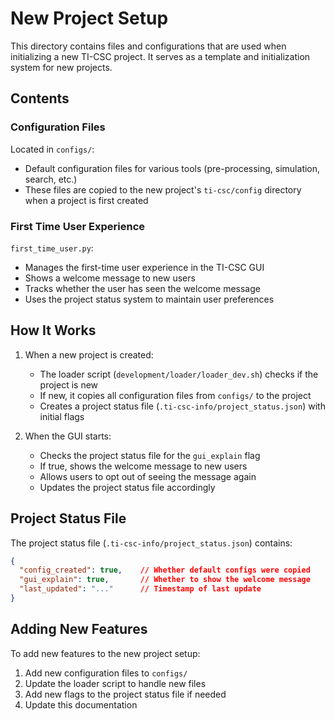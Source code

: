 # New Project Setup

This directory contains files and configurations that are used when initializing a new TI-CSC project. It serves as a template and initialization system for new projects.

## Contents

### Configuration Files
Located in `configs/`:
- Default configuration files for various tools (pre-processing, simulation, search, etc.)
- These files are copied to the new project's `ti-csc/config` directory when a project is first created

### First Time User Experience
`first_time_user.py`:
- Manages the first-time user experience in the TI-CSC GUI
- Shows a welcome message to new users
- Tracks whether the user has seen the welcome message
- Uses the project status system to maintain user preferences

## How It Works

1. When a new project is created:
   - The loader script (`development/loader/loader_dev.sh`) checks if the project is new
   - If new, it copies all configuration files from `configs/` to the project
   - Creates a project status file (`.ti-csc-info/project_status.json`) with initial flags

2. When the GUI starts:
   - Checks the project status file for the `gui_explain` flag
   - If true, shows the welcome message to new users
   - Allows users to opt out of seeing the message again
   - Updates the project status file accordingly

## Project Status File

The project status file (`.ti-csc-info/project_status.json`) contains:
```json
{
  "config_created": true,    // Whether default configs were copied
  "gui_explain": true,       // Whether to show the welcome message
  "last_updated": "..."      // Timestamp of last update
}
```

## Adding New Features

To add new features to the new project setup:
1. Add new configuration files to `configs/`
2. Update the loader script to handle new files
3. Add new flags to the project status file if needed
4. Update this documentation
